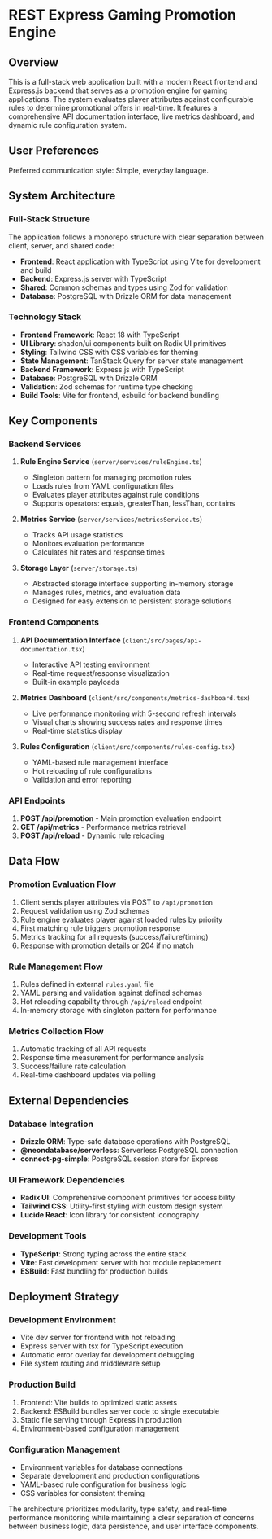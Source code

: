 # REST Express Gaming Promotion Engine

## Overview

This is a full-stack web application built with a modern React frontend and Express.js backend that serves as a promotion engine for gaming applications. The system evaluates player attributes against configurable rules to determine promotional offers in real-time. It features a comprehensive API documentation interface, live metrics dashboard, and dynamic rule configuration system.

## User Preferences

Preferred communication style: Simple, everyday language.

## System Architecture

### Full-Stack Structure
The application follows a monorepo structure with clear separation between client, server, and shared code:
- **Frontend**: React application with TypeScript using Vite for development and build
- **Backend**: Express.js server with TypeScript
- **Shared**: Common schemas and types using Zod for validation
- **Database**: PostgreSQL with Drizzle ORM for data management

### Technology Stack
- **Frontend Framework**: React 18 with TypeScript
- **UI Library**: shadcn/ui components built on Radix UI primitives
- **Styling**: Tailwind CSS with CSS variables for theming
- **State Management**: TanStack Query for server state management
- **Backend Framework**: Express.js with TypeScript
- **Database**: PostgreSQL with Drizzle ORM
- **Validation**: Zod schemas for runtime type checking
- **Build Tools**: Vite for frontend, esbuild for backend bundling

## Key Components

### Backend Services
1. **Rule Engine Service** (`server/services/ruleEngine.ts`)
   - Singleton pattern for managing promotion rules
   - Loads rules from YAML configuration files
   - Evaluates player attributes against rule conditions
   - Supports operators: equals, greaterThan, lessThan, contains

2. **Metrics Service** (`server/services/metricsService.ts`)
   - Tracks API usage statistics
   - Monitors evaluation performance
   - Calculates hit rates and response times

3. **Storage Layer** (`server/storage.ts`)
   - Abstracted storage interface supporting in-memory storage
   - Manages rules, metrics, and evaluation data
   - Designed for easy extension to persistent storage solutions

### Frontend Components
1. **API Documentation Interface** (`client/src/pages/api-documentation.tsx`)
   - Interactive API testing environment
   - Real-time request/response visualization
   - Built-in example payloads

2. **Metrics Dashboard** (`client/src/components/metrics-dashboard.tsx`)
   - Live performance monitoring with 5-second refresh intervals
   - Visual charts showing success rates and response times
   - Real-time statistics display

3. **Rules Configuration** (`client/src/components/rules-config.tsx`)
   - YAML-based rule management interface
   - Hot reloading of rule configurations
   - Validation and error reporting

### API Endpoints
1. **POST /api/promotion** - Main promotion evaluation endpoint
2. **GET /api/metrics** - Performance metrics retrieval
3. **POST /api/reload** - Dynamic rule reloading

## Data Flow

### Promotion Evaluation Flow
1. Client sends player attributes via POST to `/api/promotion`
2. Request validation using Zod schemas
3. Rule engine evaluates player against loaded rules by priority
4. First matching rule triggers promotion response
5. Metrics tracking for all requests (success/failure/timing)
6. Response with promotion details or 204 if no match

### Rule Management Flow
1. Rules defined in external `rules.yaml` file
2. YAML parsing and validation against defined schemas
3. Hot reloading capability through `/api/reload` endpoint
4. In-memory storage with singleton pattern for performance

### Metrics Collection Flow
1. Automatic tracking of all API requests
2. Response time measurement for performance analysis
3. Success/failure rate calculation
4. Real-time dashboard updates via polling

## External Dependencies

### Database Integration
- **Drizzle ORM**: Type-safe database operations with PostgreSQL
- **@neondatabase/serverless**: Serverless PostgreSQL connection
- **connect-pg-simple**: PostgreSQL session store for Express

### UI Framework Dependencies
- **Radix UI**: Comprehensive component primitives for accessibility
- **Tailwind CSS**: Utility-first styling with custom design system
- **Lucide React**: Icon library for consistent iconography

### Development Tools
- **TypeScript**: Strong typing across the entire stack
- **Vite**: Fast development server with hot module replacement
- **ESBuild**: Fast bundling for production builds

## Deployment Strategy

### Development Environment
- Vite dev server for frontend with hot reloading
- Express server with tsx for TypeScript execution
- Automatic error overlay for development debugging
- File system routing and middleware setup

### Production Build
1. Frontend: Vite builds to optimized static assets
2. Backend: ESBuild bundles server code to single executable
3. Static file serving through Express in production
4. Environment-based configuration management

### Configuration Management
- Environment variables for database connections
- Separate development and production configurations
- YAML-based rule configuration for business logic
- CSS variables for consistent theming

The architecture prioritizes modularity, type safety, and real-time performance monitoring while maintaining a clear separation of concerns between business logic, data persistence, and user interface components.